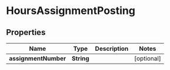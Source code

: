 

# HoursAssignmentPosting

## Properties

Name | Type | Description | Notes
------------ | ------------- | ------------- | -------------
**assignmentNumber** | **String** |  |  [optional]



